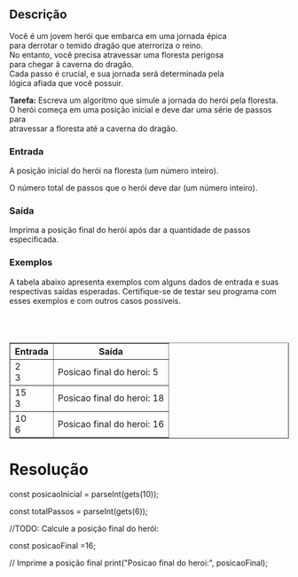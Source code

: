 <!DOCTYPE html>
<html>
<body>
    <h2>Descrição</h2>
Você é um jovem herói que embarca em uma jornada épica<br> 
para derrotar o temido dragão que aterroriza o reino.<br> 
No entanto, você precisa atravessar uma floresta perigosa<br>
para chegar à caverna do dragão.<br> 
Cada passo é crucial, e sua jornada será determinada pela<br>
lógica afiada que você possuir.

<p><b>Tarefa:</b> Escreva um algoritmo que simule a jornada do herói pela floresta.<br>
    O herói começa em uma posição inicial e deve dar uma série de passos para<br>
    atravessar a floresta até a caverna do dragão.</p>

<h3>Entrada</h3>
A posição inicial do herói na floresta (um número inteiro).

O número total de passos que o herói deve dar (um número inteiro).

<h3>Saída</h3>
Imprima a posição final do herói após dar a quantidade de passos especificada.

<h3>Exemplos</h3>
A tabela abaixo apresenta exemplos com alguns dados de entrada e suas respectivas saídas esperadas. Certifique-se de testar seu programa com esses exemplos e com outros casos possíveis.
<table border="1">
    <thead>
        <tr>
            <th>Entrada</th>
            <th>Saída</th>
        </tr>
    </thead>
    <br>
    
<tbody>
        <tr>
            <td>2 <br>3</td>
            <td>Posicao final do heroi: 5
</td><br>
        </tr>
        

 <tr>
            <td>15 <br>3</td>
            <td>Posicao final do heroi: 18
</td>	
        </tr>
        <br>

<tr>
            <td>10<br>6</td>
            <td>Posicao final do heroi: 16</td>
	
</tr>
 <br>

</tbody>
</table>

    

<h1>Resolução</h1>

const posicaoInicial = parseInt(gets(10));

const totalPassos = parseInt(gets(6));

//TODO: Calcule a posição final do herói:

const posicaoFinal =16;

// Imprime a posição final
print("Posicao final do heroi:", posicaoFinal);

</body>
</html>
